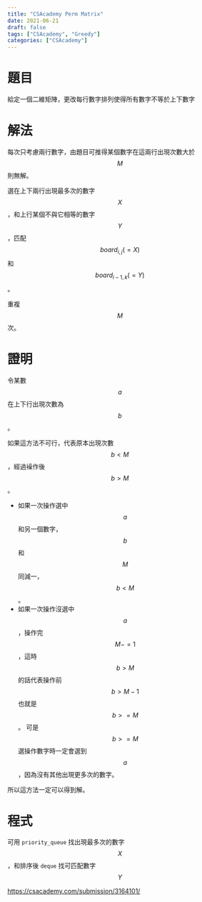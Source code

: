 ```yaml
---
title: "CSAcademy Perm Matrix"
date: 2021-06-21
draft: false
tags: ["CSAcademy", "Greedy"]
categories: ["CSAcademy"]
---
```


# 題目

給定一個二維矩陣，更改每行數字排列使得所有數字不等於上下數字

# 解法

每次只考慮兩行數字，由題目可推得某個數字在這兩行出現次數大於 $$M$$ 則無解。

選在上下兩行出現最多次的數字 $$X$$，和上行某個不與它相等的數字 $$Y$$，匹配 $$board_{i,j}(=X)$$ 和 $$board_{i-1,k}(=Y)$$。

重複 $$M$$ 次。

# 證明

令某數 $$a$$ 在上下行出現次數為 $$b$$。

如果這方法不可行，代表原本出現次數 $$b<M$$，經過襙作後 $$b>M$$。

- 如果一次操作選中 $$a$$ 和另一個數字，$$b$$ 和 $$M$$ 同減一，$$b<M$$。
- 如果一次操作沒選中 $$a$$，操作完 $$M-=1$$，這時 $$b>M$$ 的話代表操作前 $$b>M-1$$ 也就是 $$b>=M$$。
可是 $$b>=M$$ 選操作數字時一定會選到 $$a$$，因為沒有其他出現更多次的數字。

所以這方法一定可以得到解。

# 程式

可用 `priority_queue` 找出現最多次的數字 $$X$$，和排序後 `deque` 找可匹配數字 $$Y$$

https://csacademy.com/submission/3164101/
